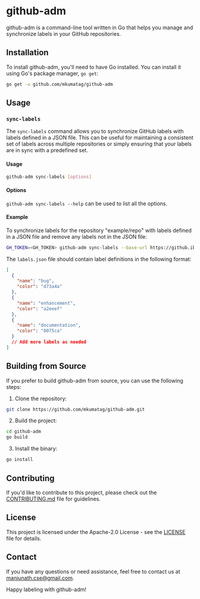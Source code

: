 # github-adm

github-adm is a command-line tool written in Go that helps you manage and synchronize labels in your GitHub repositories.

## Installation

To install github-adm, you'll need to have Go installed. You can install it using Go's package manager, `go get`:

```bash
go get -u github.com/mkumatag/github-adm
```

## Usage

### `sync-labels`

The `sync-labels` command allows you to synchronize GitHub labels with labels defined in a JSON file. This can be useful for maintaining a consistent set of labels across multiple repositories or simply ensuring that your labels are in sync with a predefined set.

#### Usage

```bash
github-adm sync-labels [options]
```

#### Options
`github-adm sync-labels --help` can be used to list all the options.


#### Example

To synchronize labels for the repository "example/repo" with labels defined in a JSON file and remove any labels not in the JSON file:

```bash
GH_TOKEN=<GH_TOKEN> github-adm sync-labels --base-url https://github.ibm.com/api/v3 --upload-url https://uploads.github.ibm.com/ --org org --repo repo --manifest labels.json --delete-out-of-sync`
```

The `labels.json` file should contain label definitions in the following format:

```json
[
  {
    "name": "bug",
    "color": "d73a4a"
  },
  {
    "name": "enhancement",
    "color": "a2eeef"
  },
  {
    "name": "documentation",
    "color": "0075ca"
  }
  // Add more labels as needed
]
```

## Building from Source

If you prefer to build github-adm from source, you can use the following steps:

1. Clone the repository:

```bash
git clone https://github.com/mkumatag/github-adm.git
```

2. Build the project:

```bash
cd github-adm
go build
```

3. Install the binary:

```bash
go install
```

## Contributing

If you'd like to contribute to this project, please check out the [CONTRIBUTING.md](CONTRIBUTING.md) file for guidelines.

## License

This project is licensed under the Apache-2.0 License - see the [LICENSE](LICENSE) file for details.

## Contact

If you have any questions or need assistance, feel free to contact us at [manjunath.cse@gmail.com](mailto:manjunath.cse@gmail.com).

Happy labeling with github-adm!
